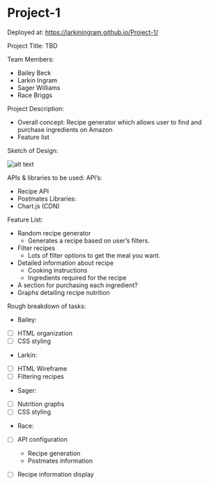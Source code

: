 # Project-1

Deployed at: https://larkiningram.github.io/Project-1/

Project Title:
TBD

Team Members: 
- Bailey Beck
- Larkin Ingram 
- Sager Williams 
- Race Briggs

Project Description:
- Overall concept: Recipe generator which allows user to find and purchase ingredients on Amazon
- Feature list

Sketch of Design:

![alt text](https://imgur.com/FDU1l6l)


APIs & libraries to be used:
	API’s:
  - Recipe API
  - Postmates
	Libraries:
  - Chart.js (CDN)

Feature List:
- Random recipe generator
  - Generates a recipe based on user’s filters.
- Filter recipes
  - Lots of filter options to get the meal you want.
- Detailed information about recipe
  - Cooking instructions
  - Ingredients required for the recipe
- A section for purchasing each ingredient?
- Graphs detailing recipe nutrition

Rough breakdown of tasks:
  - Bailey:
   - [ ] HTML organization
   - [ ] CSS styling
  - Larkin:
   - [ ] HTML Wireframe
   - [ ] Filtering recipes
  - Sager:
   - [ ] Nutrition graphs
   - [ ] CSS styling
  - Race:
   - [ ] API configuration
     - Recipe generation
     - Postmates information
   - [ ] Recipe information display


